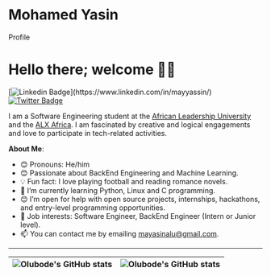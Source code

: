 # Mohamed Yasin
Profile
# Hello there; welcome 👋🏾

[![Linkedin Badge](https://img.shields.io/badge/-MohamedAYasin-blue?style=for-the-badge&logo=Linkedin&logoColor=white&link=[https://www.linkedin.com/in/mayyassin/](https://www.linkedin.com/in/mayyassin/))](https://www.linkedin.com/in/mayyassin/) [![Twitter Badge](https://img.shields.io/badge/-@mayammeeen-1ca0f1?style=for-the-badge&logo=twitter&logoColor=white&link=https://twitter.com/mayammeeen)](https://twitter.com/mayammeeen)

I am a Software Engineering student at the [African Leadership University](https://www.alueducation.com/) and the [ALX Africa](https://www.alxafrica.com//). I am fascinated by creative and logical engagements and love to participate in tech-related activities.

**About Me**:

- 😊 Pronouns: He/him
- 😊 Passionate about BackEnd Engineering and Machine Learning.
- 💡 Fun fact: I love playing football and reading romance novels.
- 🌱 I’m currently learning Python, Linux and C programming.
- 😊 I’m open for help with open source projects, internships, hackathons, and entry-level programming opportunities.
- 💼 Job interests: Software Engineer, BackEnd Engineer (Intern or Junior level).
- 📫 You can contact me by emailing mayasinalu@gmail.com.

---

| <img align="center" src="https://github-readme-stats.vercel.app/api?username=SundayOlubode&show_icons=true&include_all_commits=true&hide_border=true" alt="Olubode's GitHub stats" /> | <img align="center" src="https://github-readme-stats.vercel.app/api/top-langs/?username=SundayOlubode&langs_count=8&layout=compact&hide_border=true" alt="Olubode's GitHub stats" /> |
| ------------- | ------------- |
